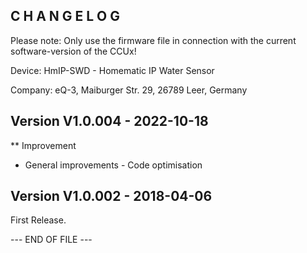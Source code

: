 C H A N G E L O G
-----------------

Please note: Only use the firmware file in connection with the current software-version of the CCUx!

Device:      HmIP-SWD - Homematic IP Water Sensor

Company:     eQ-3, Maiburger Str. 29, 26789 Leer, Germany

Version V1.0.004 - 2022-10-18
--------------------------------------------------------------

** Improvement
   * General improvements - Code optimisation


Version V1.0.002 - 2018-04-06
--------------------------------------------------------------

First Release.


--- END OF FILE ---
